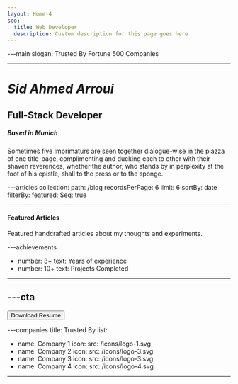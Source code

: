 ```yaml
---
layout: Home-4
seo:
  title: Web Developer
  description: Custom description for this page goes here
---
```


---main
slogan: Trusted By Fortune 500 Companies

---

# _Sid Ahmed Arroui_

## <Typewriter>Full-Stack Developer</Typewriter>

##### <span>Based in Munich</span>

<Sep size={6} line className='max-w-sm mx-auto' />

Sometimes five Imprimaturs are seen together dialogue-wise in the
piazza of one title-page, complimenting and ducking each to other with
their shaven reverences, whether the author, who stands by in
perplexity at the foot of his epistle, shall to the press or to the
sponge.

---articles
collection:
path: /blog
recordsPerPage: 6
limit: 6
sortBy: date
filterBy:
featured:
$eq: true

---

#### <span>Featured Articles</span>

Featured handcrafted articles about my thoughts and experiments.

---achievements

- number: 3+
  text: Years of experience
- number: 10+
  text: Projects Completed

---

## ---cta

<Button href="/contact" size="sm">
  Download Resume
</Button>

---companies
title: Trusted By
list:

- name: Company 1
  icon:
  src: /icons/logo-1.svg
- name: Company 2
  icon:
  src: /icons/logo-3.svg
- name: Company 3
  icon:
  src: /icons/logo-3.svg
- name: Company 4
  icon:
  src: /icons/logo-4.svg

---
